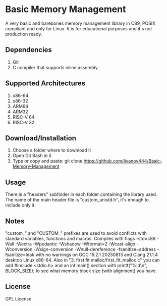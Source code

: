 # Basic Memory Management
A very basic and barebones memory management library in C89, POSIX compliant and only for Linux.
It is for educational purposes and it's not production ready.


## Dependencies
1. Git
2. C compiler that supports inline assembly


## Supported Architectures
1. x86-64
2. x86-32
3. ARM64
4. ARM32
5. RISC-V 64
6. RISC-V 32


## Download/Installation
1. Choose a folder where to download it
2. Open Git Bash in it
3. Type or copy and paste: git clone https://github.com/iivanov444/Basic-Memory-Management


## Usage
There is a "headers" subfolder in each folder containing the library used.
The name of the main header file is "custom_unistd.h", it's enough to include only it.


## Notes
"custom_" and "CUSTOM_" prefixes are used to avoid conflicts with standard variables, functions and macros.
Compiles with flags -std=c89 -Wall -Wextra -Wpedantic -Wshadow -Wformat=2 -Wcast-align -Wconversion -Wsign-conversion
-Wnull-dereference -fsanitize=address -fsanitize=leak with no warnings on GCC 15.2.1 20250813 and Clang 21.1.4 desktop Linux x86-64.
Also in "3. first fit malloc/first_fit_malloc.c" you can add #include <stdio.h> and an int main() section
with printf("%ld\n", BLOCK_SIZE); to see what memory block size (with alignment) you have.


## License
GPL License
